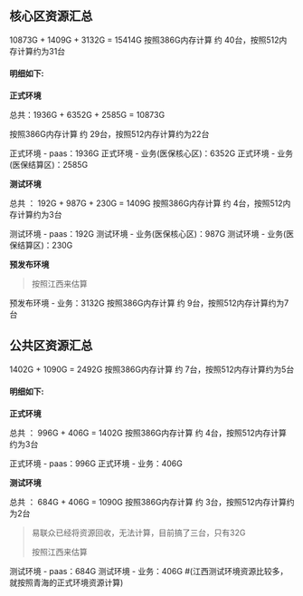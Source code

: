 ## 核心区资源汇总

10873G + 1409G + 3132G = 15414G
按照386G内存计算 约 40台，按照512内存计算约为31台

#### 明细如下:

**正式环境**

总共：1936G + 6352G + 2585G = 10873G

按照386G内存计算 约 29台，按照512内存计算约为22台

正式环境 - paas：1936G
正式环境 - 业务(医保核心区)：6352G
正式环境 - 业务(医保结算区)：2585G 

**测试环境**

总共 ： 192G + 987G + 230G = 1409G
按照386G内存计算 约 4台，按照512内存计算约为3台

测试环境 - paas：192G
测试环境 - 业务(医保核心区)：987G
测试环境 - 业务(医保结算区)：230G

**预发布环境**

> 按照江西来估算

预发布环境 - 业务：3132G
按照386G内存计算 约 9台，按照512内存计算约为7台

##  公共区资源汇总
1402G + 1090G = 2492G
按照386G内存计算 约 7台，按照512内存计算约为5台

#### 明细如下:

**正式环境**

总共 ： 996G + 406G = 1402G
按照386G内存计算 约 4台，按照512内存计算约为3台

正式环境 - paas：996G
正式环境 - 业务：406G

**测试环境**

总共 ： 684G + 406G = 1090G
按照386G内存计算 约 3台，按照512内存计算约为2台

> 易联众已经将资源回收，无法计算，目前搞了三台，只有32G
>
> 按照江西来估算

测试环境 - paas：684G
测试环境 - 业务：406G #(江西测试环境资源比较多，就按照青海的正式环境资源计算)
